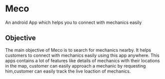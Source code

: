 # Meco
An android App which helps you to connect with mechanics easily
## Objective
The main objective of Meco is to search for mechanics nearby. It helps customers to connect with mechanics easily using this app anywhere. This apps contains a lot of features like details of mechanics with their locations in the map, customer can easily approach a mechanic by requesting him,customer can easily track the live loaction of mechanics.



